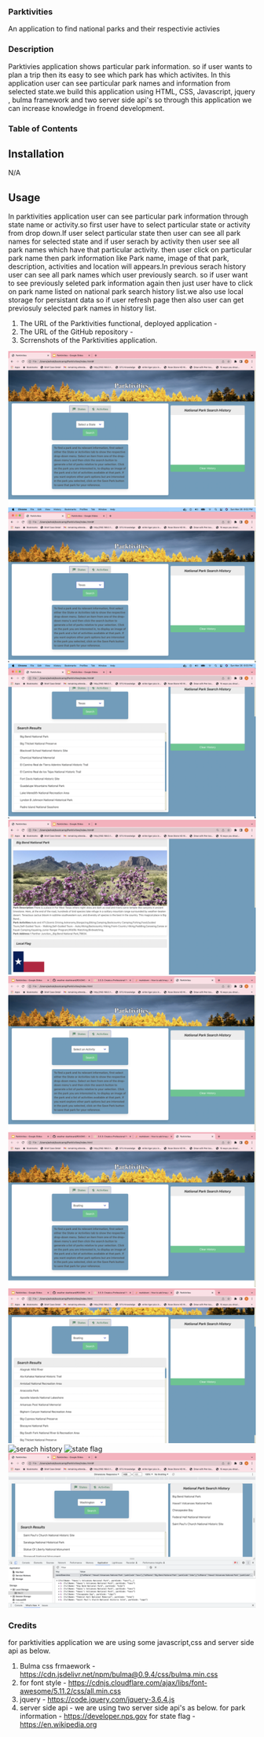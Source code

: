### Parktivities
An application to find national parks and their respectivie activies

### Description
Parktivies application shows particular park information. so if user wants to plan a trip then its easy to see which park has which activites. In this application user can see particular park names and information from selected state.we build this application using HTML, CSS, Javascript, jquery , bulma framework and two server side api's so through this application we can increase knowledge in froend development.

### Table of Contents
## Installation
N/A

## Usage
In parktivities application user can see particular park information through state name or activity.so first user have to select particular state or activity from drop down.If user select particular state then user can see all park names for selected state and if user serach by activity then user see all park names which have that particular activity. then user click on particular park name then park information like Park name, image of that park, description, activities and location will appears.In previous serach history user can see all park names which user previously search. so if user want to see previously seleted park information again then just user have to click on park name listed on national park search history list.we also use local storage for persistant data so if user refresh page then also user can get previosuly selected park names in history list. 

1. The URL of the Parktivities functional, deployed application - 
2. The URL of the GitHub repository -
3. Scrrenshots of the Parktivities application.

![Main page for state serach](Assets/Images/first%20page.png)
![state select](Assets/Images/select%20state.png)
![parknames for particular state park](Assets/Images/park%20names.png)
![park Information](Assets/Images/park%20information.png)
![Main page for activity serach](Assets/Images/main%20page_activityserach.png)
![select activity](Assets/Images/select%20activity.png)
![parknames for particular activity](Assets/Images/Park%20name%20for%20particular%20activity.png)
![serach history](Assets/Images/park%20names%20and%20previous%20serach%20history.png)
![state flag](Assets/Images/state%20flag%20for%20particular%20park.png)
![loacal storage](Assets/Images/local%20storage.png)

### Credits
for parktivities application we are using some javascript,css and server side api as below.
1. Bulma css frmaework - https://cdn.jsdelivr.net/npm/bulma@0.9.4/css/bulma.min.css
2. for font style - https://cdnjs.cloudflare.com/ajax/libs/font-awesome/5.11.2/css/all.min.css
3. jquery - https://code.jquery.com/jquery-3.6.4.js
4. server side api - we are using two server side api's as below. 
    for park information - https://developer.nps.gov
    for state flag - https://en.wikipedia.org

